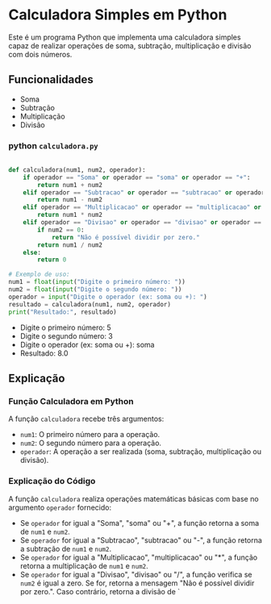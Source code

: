 # Calculadora Simples em Python

Este é um programa Python que implementa uma calculadora simples capaz de realizar operações de soma, subtração, multiplicação e divisão com dois números.

## Funcionalidades

- Soma
- Subtração
- Multiplicação
- Divisão

### python `calculadora.py`

```python
   
def calculadora(num1, num2, operador):
    if operador == "Soma" or operador == "soma" or operador == "+":
        return num1 + num2
    elif operador == "Subtracao" or operador == "subtracao" or operador == "-":
        return num1 - num2
    elif operador == "Multiplicacao" or operador == "multiplicacao" or operador == "*":
        return num1 * num2
    elif operador == "Divisao" or operador == "divisao" or operador == "/":
        if num2 == 0:
            return "Não é possível dividir por zero."
        return num1 / num2
    else:
        return 0

# Exemplo de uso:
num1 = float(input("Digite o primeiro número: "))
num2 = float(input("Digite o segundo número: "))
operador = input("Digite o operador (ex: soma ou +): ")
resultado = calculadora(num1, num2, operador)
print("Resultado:", resultado)
```

- Digite o primeiro número: 5
- Digite o segundo número: 3
- Digite o operador (ex: soma ou +): soma
- Resultado: 8.0


## Explicação

### Função Calculadora em Python

A função `calculadora` recebe três argumentos:

- `num1`: O primeiro número para a operação.
- `num2`: O segundo número para a operação.
- `operador`: A operação a ser realizada (soma, subtração, multiplicação ou divisão).

### Explicação do Código

A função `calculadora` realiza operações matemáticas básicas com base no argumento `operador` fornecido:

- Se `operador` for igual a "Soma", "soma" ou "+", a função retorna a soma de `num1` e `num2`.
- Se `operador` for igual a "Subtracao", "subtracao" ou "-", a função retorna a subtração de `num1` e `num2`.
- Se `operador` for igual a "Multiplicacao", "multiplicacao" ou "*", a função retorna a multiplicação de `num1` e `num2`.
- Se `operador` for igual a "Divisao", "divisao" ou "/", a função verifica se `num2` é igual a zero. Se for, retorna a mensagem "Não é possível dividir por zero.". Caso contrário, retorna a divisão de `
